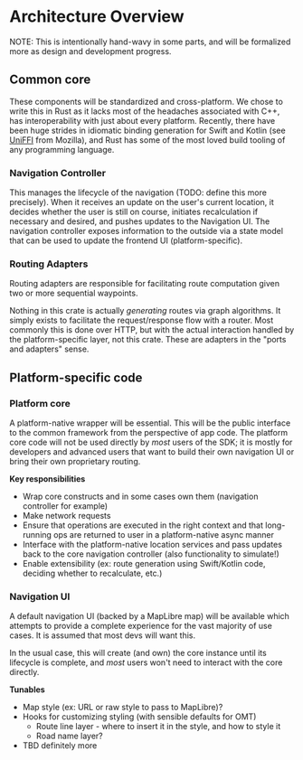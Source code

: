 # Architecture Overview

NOTE: This is intentionally hand-wavy in some parts, and will be formalized more as design and development progress.

## Common core

These components will be standardized and cross-platform. We chose to write this in Rust as it lacks most of the headaches
associated with C++, has interoperability with just about every platform. Recently, there have been huge strides in
idiomatic binding generation for Swift and Kotlin (see [UniFFI](https://github.com/mozilla/uniffi-rs) from Mozilla),
and Rust has some of the most loved build tooling of any programming language.

### Navigation Controller

This manages the lifecycle of the navigation (TODO: define this more precisely). When it receives an
update on the user's current location, it decides whether the user is still on course, initiates
recalculation if necessary and desired, and pushes updates to the Navigation UI. The navigation controller
exposes information to the outside via a state model that can be used to update the frontend UI (platform-specific).

### Routing Adapters

Routing adapters are responsible for facilitating route computation given two or more sequential waypoints.

Nothing in this crate is actually _generating_ routes via graph algorithms. It simply exists to facilitate the
request/response flow with a router. Most commonly this is done over HTTP, but with the actual interaction handled
by the platform-specific layer, not this crate. These are adapters in the "ports and adapters" sense.

## Platform-specific code

### Platform core

A platform-native wrapper will be essential. This will be the public interface to the common framework from the
perspective of app code. The platform core code will not be used directly by *most* users of the SDK; it is mostly
for developers and advanced users that want to build their own navigation UI or bring their own proprietary routing.

**Key responsibilities**

- Wrap core constructs and in some cases own them (navigation controller for example)
- Make network requests
- Ensure that operations are executed in the right context and that long-running ops are returned to user in a platform-native async manner
- Interface with the platform-native location services and pass updates back to the core navigation controller (also functionality to simulate!)
- Enable extensibility (ex: route generation using Swift/Kotlin code, deciding whether to recalculate, etc.)

### Navigation UI

A default navigation UI (backed by a MapLibre map) will be available which attempts to provide a complete experience
for the vast majority of use cases. It is assumed that most devs will want this.

In the usual case, this will create (and own) the core instance until its lifecycle is complete, and *most*
users won't need to interact with the core directly.

**Tunables**

- Map style (ex: URL or raw style to pass to MapLibre)?
- Hooks for customizing styling (with sensible defaults for OMT)
    - Route line layer - where to insert it in the style, and how to style it
    - Road name layer?
- TBD definitely more
